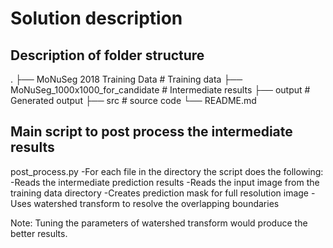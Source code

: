 # Solution description

## Description of folder structure 

.
├── MoNuSeg 2018 Training Data        # Training data 
├── MoNuSeg_1000x1000_for_candidate   # Intermediate results 
├── output                            # Generated output
├── src                               # source code
└── README.md


## Main script to post process the intermediate results

post_process.py
-For each file in the directory the script does the following:
-Reads the intermediate prediction results
-Reads the input image from the training data directory
-Creates prediction mask for full resolution image
-Uses watershed transform to resolve the overlapping boundaries

Note: Tuning the parameters of watershed transform would produce the better results. 



